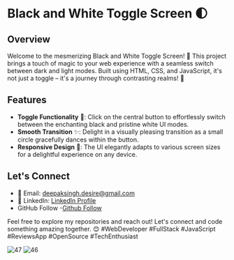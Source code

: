 # Black and White Toggle Screen 🌓

## Overview
Welcome to the mesmerizing Black and White Toggle Screen! 🚀 This project brings a touch of magic to your web experience with a seamless switch between dark and light modes. Built using HTML, CSS, and JavaScript, it's not just a toggle – it's a journey through contrasting realms! 🌈

## Features
- **Toggle Functionality** 🔄: Click on the central button to effortlessly switch between the enchanting black and pristine white UI modes.
- **Smooth Transition** ✨: Delight in a visually pleasing transition as a small circle gracefully dances within the button.
- **Responsive Design** 📱: The UI elegantly adapts to various screen sizes for a delightful experience on any device.

## Let's Connect




- 📧 Email: deepaksingh.desire@gmail.com
- 💼 LinkedIn: [ LinkedIn Profile](https://www.linkedin.com/in/codster-dev-9638b1205/)
- GitHub Follow -[Github Follow](https://github.com/codster15)

Feel free to explore my repositories and reach out! Let's connect and code something amazing together. 😊
#WebDeveloper #FullStack #JavaScript #ReviewsApp #OpenSource #TechEnthusiast

![47](https://github.com/codster15/Day-Night-toggle-project/assets/127374043/749769a7-ae52-49f5-9f57-a3a450f4cb82)
![46](https://github.com/codster15/Day-Night-toggle-project/assets/127374043/565a9fd8-34b1-4da2-8f79-cb3b2bcb2e3a)
